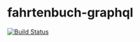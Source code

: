 # fahrtenbuch-graphql
[![Build Status](https://travis-ci.org/PascalHelbig/fahrtenbuch-graphql.svg?branch=master)](https://travis-ci.org/PascalHelbig/fahrtenbuch-graphql)

